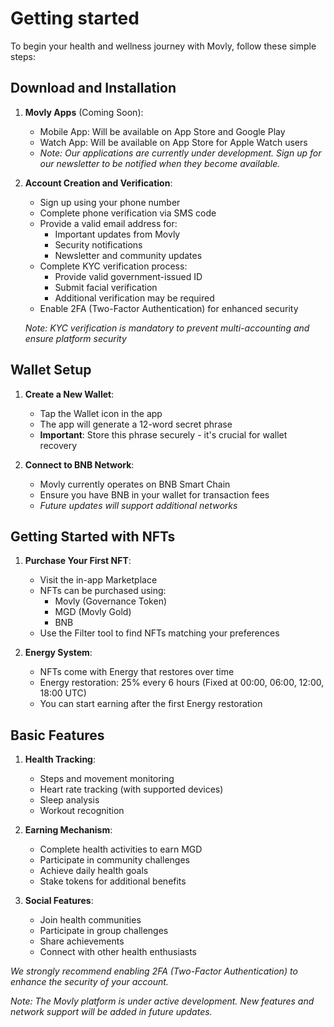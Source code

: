 # Getting started

To begin your health and wellness journey with Movly, follow these simple steps:

## Download and Installation
1. **Movly Apps** (Coming Soon): 
   - Mobile App: Will be available on App Store and Google Play
   - Watch App: Will be available on App Store for Apple Watch users
   - *Note: Our applications are currently under development. Sign up for our newsletter to be notified when they become available.*

2. **Account Creation and Verification**:
   - Sign up using your phone number
   - Complete phone verification via SMS code
   - Provide a valid email address for:
     - Important updates from Movly
     - Security notifications
     - Newsletter and community updates
   - Complete KYC verification process:
     - Provide valid government-issued ID
     - Submit facial verification
     - Additional verification may be required
   - Enable 2FA (Two-Factor Authentication) for enhanced security
   
   *Note: KYC verification is mandatory to prevent multi-accounting and ensure platform security*

## Wallet Setup
1. **Create a New Wallet**: 
   - Tap the Wallet icon in the app
   - The app will generate a 12-word secret phrase
   - **Important**: Store this phrase securely - it's crucial for wallet recovery

2. **Connect to BNB Network**:
   - Movly currently operates on BNB Smart Chain
   - Ensure you have BNB in your wallet for transaction fees
   - *Future updates will support additional networks*

## Getting Started with NFTs
1. **Purchase Your First NFT**:
   - Visit the in-app Marketplace
   - NFTs can be purchased using:
     - Movly (Governance Token)
     - MGD (Movly Gold)
     - BNB
   - Use the Filter tool to find NFTs matching your preferences

2. **Energy System**:
   - NFTs come with Energy that restores over time
   - Energy restoration: 25% every 6 hours (Fixed at 00:00, 06:00, 12:00, 18:00 UTC)
   - You can start earning after the first Energy restoration

## Basic Features
1. **Health Tracking**:
   - Steps and movement monitoring
   - Heart rate tracking (with supported devices)
   - Sleep analysis
   - Workout recognition

2. **Earning Mechanism**:
   - Complete health activities to earn MGD
   - Participate in community challenges
   - Achieve daily health goals
   - Stake tokens for additional benefits

3. **Social Features**:
   - Join health communities
   - Participate in group challenges
   - Share achievements
   - Connect with other health enthusiasts

*We strongly recommend enabling 2FA (Two-Factor Authentication) to enhance the security of your account.*

*Note: The Movly platform is under active development. New features and network support will be added in future updates.* 